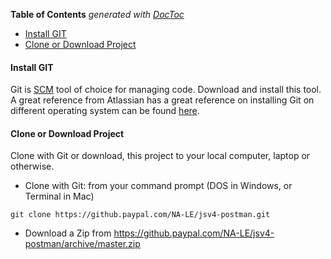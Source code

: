 <!-- START doctoc generated TOC please keep comment here to allow auto update -->
<!-- DON'T EDIT THIS SECTION, INSTEAD RE-RUN doctoc TO UPDATE -->
**Table of Contents**  *generated with [DocToc](https://github.com/thlorenz/doctoc)*

- [Install GIT](#install-git)
- [Clone or Download Project](#clone-or-download-project)

<!-- END doctoc generated TOC please keep comment here to allow auto update -->

#### Install GIT ###
Git is [SCM](https://en.wikipedia.org/wiki/Software_configuration_management) tool of choice for managing code.  Download and install this tool.  A great reference from Atlassian has a great reference on installing Git on different operating system can be found [here](https://www.atlassian.com/git/tutorials/install-git).

#### Clone or Download Project ####

Clone with Git or download, this project to your local computer, laptop or otherwise.


* Clone with Git:  from your command prompt (DOS in Windows, or Terminal in Mac)
```
git clone https://github.paypal.com/NA-LE/jsv4-postman.git
```

* Download a Zip from https://github.paypal.com/NA-LE/jsv4-postman/archive/master.zip